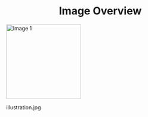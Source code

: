 <h1 style ="text-align: center;"> Image Overview </h1>
<div>
<div style="width="20%">
<img src="https://media.evkx.net/multimedia/technology/driverassistance/efficencyassist/illustration_xst.jpg" alt="Image 1" style="width: 200px;">
<p>illustration.jpg</p>
</div>
</div>
